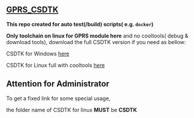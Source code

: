 [GPRS_CSDTK](https://github.com/Ai-Thinker-Open/GPRS_CSDTK.git)
-----

**This repo created for auto test(/build) scripts( e.g. `docker`)**

**Only toolchain on linux for GPRS module here** and no cooltools( debug & download tools), download the full CSDTK version if you need as bellow:

CSDTK for Windows [here](https://ai-thinker-open.github.io/GPRS_C_SDK_DOC/en/c-sdk/installation.html)

CSDTK for Linux full with cooltools [here](https://ai-thinker-open.github.io/GPRS_C_SDK_DOC/en/c-sdk/installation_linux.html)


## Attention for Administrator

To get a fixed link for some special usage,

the folder name of CSDTK for linux **MUST** be **CSDTK**



